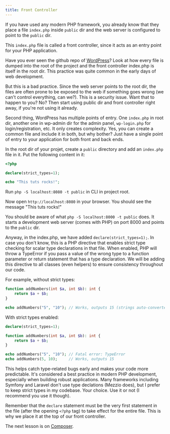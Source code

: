 ```yaml
---
title: Front Controller
---
```


If you have used any modern PHP framework, you already know that they place a file `index.php` inside `public` dir and the web server is configured to point to the `public` dir.

This `index.php` file is called a front controller, since it acts as an entry point for your PHP application.

Have you ever seen the github repo of [WordPress](https://github.com/WordPress/WordPress)? Look at how every file is dumped into the root of the project and the front controller index.php is itself in the root dir. This practice was quite common in the early days of web development.

But this is a bad practice. Since the web server points to the root dir, the files are often prone to be exposed to the web if something goes wrong (we can't control everything, can we?). This is a security issue. Want that to happen to you? No? Then start using public dir and front controller right away, if you're not using it already.

Second thing, WordPress has multiple points of entry. One `index.php` in root dir, another one in wp-admin dir for the admin panel, `wp-login.php` for login/registration, etc. It only creates complexity. Yes, you can create a common file and include it in both, but why bother? Just have a single point of entry to your application for both front and back ends.

In the root dir of your projet, create a `public` directory and add an `index.php` file in it. Put the following content in it:

```php
<?php

declare(strict_types=1);

echo "This tuts rocks!";
```

Run `php -S localhost:8080 -t public` in CLI in project root.

Now open `http://localhost:8080` in your browser. You should see the message "This tuts rocks!"

You should be aware of what `php -S localhost:8000 -t public` does. It starts a development web server (comes with PHP) on port 8000 and points to the `public` dir.

Anyway, in the index.php, we have added `declare(strict_types=1);`. In case you don't know, this is a PHP directive that enables strict type checking for scalar type declarations in that file. When enabled, PHP will throw a TypeError if you pass a value of the wrong type to a function parameter or return statement that has a type declaration. We will be adding this directive to all classes (even helpers) to ensure consistency throughout our code.

For example, without strict types:

```php
function addNumbers(int $a, int $b): int {
    return $a + $b;
}

echo addNumbers("5", "10"); // Works, outputs 15 (strings auto-converted)
```

With strict types enabled:

```php
declare(strict_types=1);

function addNumbers(int $a, int $b): int {
    return $a + $b;
}

echo addNumbers("5", "10"); // Fatal error: TypeError
echo addNumbers(5, 10);     // Works, outputs 15
```

This helps catch type-related bugs early and makes your code more predictable. It's considered a best practice in modern PHP development, especially when building robust applications. Many frameworks including Symfony and Laravel don't use type declations (Mezzio does), but I prefer to keep strict types in my codebase. Your choice. Use it or not (I recommend you use it though).

Remember that the `declare` statement must be the very first statement in the file (after the opening `<?php` tag) to take effect for the entire file. This is why we place it at the top of our front controller.

The next lesson is on [Composer](./composer).
